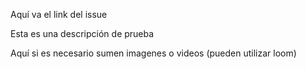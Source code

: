 <!--- link del issue -->

Aquí va el link del issue

<!--- descripción -->

Esta es una descripción de prueba

<!--- videos/imagenes -->

Aquí si es necesario sumen imagenes o videos (pueden utilizar loom)


